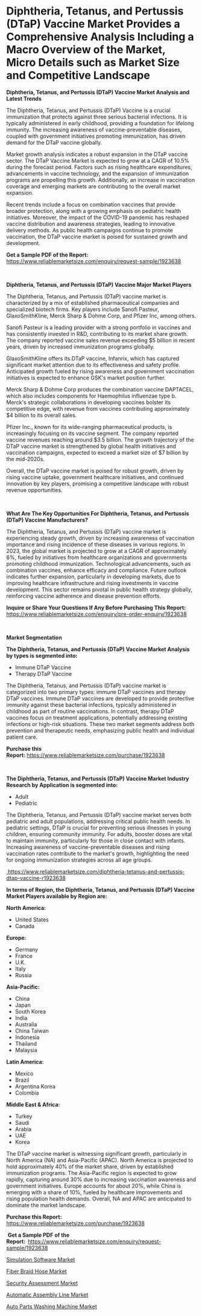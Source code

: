 <p><h1>Diphtheria, Tetanus, and Pertussis (DTaP) Vaccine Market Provides a Comprehensive Analysis Including a Macro Overview of the Market, Micro Details such as Market Size and Competitive Landscape</h1></p><p><strong>Diphtheria, Tetanus, and Pertussis (DTaP) Vaccine Market Analysis and Latest Trends</strong></p>
<p><p>The Diphtheria, Tetanus, and Pertussis (DTaP) Vaccine is a crucial immunization that protects against three serious bacterial infections. It is typically administered in early childhood, providing a foundation for lifelong immunity. The increasing awareness of vaccine-preventable diseases, coupled with government initiatives promoting immunization, has driven demand for the DTaP vaccine globally.</p><p>Market growth analysis indicates a robust expansion in the DTaP vaccine sector. The DTaP Vaccine Market is expected to grow at a CAGR of 10.5% during the forecast period. Factors such as rising healthcare expenditures, advancements in vaccine technology, and the expansion of immunization programs are propelling this growth. Additionally, an increase in vaccination coverage and emerging markets are contributing to the overall market expansion.</p><p>Recent trends include a focus on combination vaccines that provide broader protection, along with a growing emphasis on pediatric health initiatives. Moreover, the impact of the COVID-19 pandemic has reshaped vaccine distribution and awareness strategies, leading to innovative delivery methods. As public health campaigns continue to promote vaccination, the DTaP vaccine market is poised for sustained growth and development.</p></p>
<p><strong>Get a Sample PDF of the Report:&nbsp;</strong> <a href="https://www.reliablemarketsize.com/enquiry/request-sample/1923638?utm_campaign=1259&utm_medium=2&utm_source=Github&utm_content=ia&utm_term=24102024&utm_id=diphtheria-tetanus-and-pertussis-dtap-vaccine">https://www.reliablemarketsize.com/enquiry/request-sample/1923638</a></p>
<p>&nbsp;</p>
<p><strong>Diphtheria, Tetanus, and Pertussis (DTaP) Vaccine Major Market Players</strong></p>
<p><p>The Diphtheria, Tetanus, and Pertussis (DTaP) vaccine market is characterized by a mix of established pharmaceutical companies and specialized biotech firms. Key players include Sanofi Pasteur, GlaxoSmithKline, Merck Sharp & Dohme Corp, and Pfizer Inc, among others.</p><p>Sanofi Pasteur is a leading provider with a strong portfolio in vaccines and has consistently invested in R&D, contributing to its market share growth. The company reported vaccine sales revenue exceeding $5 billion in recent years, driven by increased immunization programs globally.</p><p>GlaxoSmithKline offers its DTaP vaccine, Infanrix, which has captured significant market attention due to its effectiveness and safety profile. Anticipated growth fueled by rising awareness and government vaccination initiatives is expected to enhance GSK's market position further.</p><p>Merck Sharp & Dohme Corp produces the combination vaccine DAPTACEL, which also includes components for Haemophilus influenzae type b. Merck's strategic collaborations in developing vaccines bolster its competitive edge, with revenue from vaccines contributing approximately $4 billion to its overall sales.</p><p>Pfizer Inc., known for its wide-ranging pharmaceutical products, is increasingly focusing on its vaccine segment. The company reported vaccine revenues reaching around $3.5 billion. The growth trajectory of the DTaP vaccine market is strengthened by global health initiatives and vaccination campaigns, expected to exceed a market size of $7 billion by the mid-2020s.</p><p>Overall, the DTaP vaccine market is poised for robust growth, driven by rising vaccine uptake, government healthcare initiatives, and continued innovation by key players, promising a competitive landscape with robust revenue opportunities.</p></p>
<p>&nbsp;</p>
<p><strong>What Are The Key Opportunities For Diphtheria, Tetanus, and Pertussis (DTaP) Vaccine Manufacturers?</strong></p>
<p><p>The Diphtheria, Tetanus, and Pertussis (DTaP) vaccine market is experiencing steady growth, driven by increasing awareness of vaccination importance and rising incidence of these diseases in various regions. In 2023, the global market is projected to grow at a CAGR of approximately 6%, fueled by initiatives from healthcare organizations and governments promoting childhood immunization. Technological advancements, such as combination vaccines, enhance efficacy and compliance. Future outlook indicates further expansion, particularly in developing markets, due to improving healthcare infrastructure and rising investments in vaccine development. This sector remains pivotal in public health strategy globally, reinforcing vaccine adherence and disease prevention efforts.</p></p>
<p><strong>Inquire or Share Your Questions If Any Before Purchasing This Report:</strong> <a href="https://www.reliablemarketsize.com/enquiry/pre-order-enquiry/1923638?utm_campaign=1259&utm_medium=2&utm_source=Github&utm_content=ia&utm_term=24102024&utm_id=diphtheria-tetanus-and-pertussis-dtap-vaccine">https://www.reliablemarketsize.com/enquiry/pre-order-enquiry/1923638</a></p>
<p>&nbsp;</p>
<p><strong>Market Segmentation</strong></p>
<p><strong>The Diphtheria, Tetanus, and Pertussis (DTaP) Vaccine Market Analysis by types is segmented into:</strong></p>
<p><ul><li>Immune DTaP Vaccine</li><li>Therapy DTaP Vaccine</li></ul></p>
<p><p>The Diphtheria, Tetanus, and Pertussis (DTaP) vaccine market is categorized into two primary types: immune DTaP vaccines and therapy DTaP vaccines. Immune DTaP vaccines are developed to provide protective immunity against these bacterial infections, typically administered in childhood as part of routine vaccinations. In contrast, therapy DTaP vaccines focus on treatment applications, potentially addressing existing infections or high-risk situations. These two market segments address both prevention and therapeutic needs, emphasizing public health and individual patient care.</p></p>
<p><strong>Purchase this Report:&nbsp;</strong><a href="https://www.reliablemarketsize.com/purchase/1923638?utm_campaign=1259&utm_medium=2&utm_source=Github&utm_content=ia&utm_term=24102024&utm_id=diphtheria-tetanus-and-pertussis-dtap-vaccine">https://www.reliablemarketsize.com/purchase/1923638</a></p>
<p>&nbsp;</p>
<p><strong>The Diphtheria, Tetanus, and Pertussis (DTaP) Vaccine Market Industry Research by Application is segmented into:</strong></p>
<p><ul><li>Adult</li><li>Pediatric</li></ul></p>
<p><p>The Diphtheria, Tetanus, and Pertussis (DTaP) vaccine market serves both pediatric and adult populations, addressing critical public health needs. In pediatric settings, DTaP is crucial for preventing serious illnesses in young children, ensuring community immunity. For adults, booster doses are vital to maintain immunity, particularly for those in close contact with infants. Increasing awareness of vaccine-preventable diseases and rising vaccination rates contribute to the market's growth, highlighting the need for ongoing immunization strategies across all age groups.</p></p>
<p><a href="https://www.reliablemarketsize.com/diphtheria-tetanus-and-pertussis-dtap-vaccine-r1923638?utm_campaign=1259&utm_medium=2&utm_source=Github&utm_content=ia&utm_term=24102024&utm_id=diphtheria-tetanus-and-pertussis-dtap-vaccine">&nbsp;https://www.reliablemarketsize.com/diphtheria-tetanus-and-pertussis-dtap-vaccine-r1923638</a></p>
<p><strong>In terms of Region, the Diphtheria, Tetanus, and Pertussis (DTaP) Vaccine Market Players available by Region are:</strong></p>
<p>
    <p> <strong> North America: </strong>
        <ul>
            <li>United States</li>
            <li>Canada</li>
        </ul>
        </p> 
    <p> <strong> Europe: </strong>
        <ul>
            <li>Germany</li>
            <li>France</li>
            <li>U.K.</li>
            <li>Italy</li>
            <li>Russia</li>
        </ul>
        </p> 
    <p> <strong> Asia-Pacific: </strong>
        <ul>
            <li>China</li>
            <li>Japan</li>
            <li>South Korea</li>
            <li>India</li>
            <li>Australia</li>
            <li>China Taiwan</li>
            <li>Indonesia</li>
            <li>Thailand</li>
            <li>Malaysia</li>
        </ul>
        </p> 
    <p> <strong> Latin America: </strong>
        <ul>
            <li>Mexico</li>
            <li>Brazil</li>
            <li>Argentina Korea</li>
            <li>Colombia</li>
        </ul>
        </p> 
    <p> <strong> Middle East & Africa: </strong>
        <ul>
            <li>Turkey</li>
            <li>Saudi</li>
            <li>Arabia</li>
            <li>UAE</li>
            <li>Korea</li>
        </ul>
    </p>
    </p>
<p><p>The DTaP vaccine market is witnessing significant growth, particularly in North America (NA) and Asia-Pacific (APAC). North America is projected to hold approximately 40% of the market share, driven by established immunization programs. The Asia-Pacific region is expected to grow rapidly, capturing around 30% due to increasing vaccination awareness and government initiatives. Europe accounts for about 20%, while China is emerging with a share of 10%, fueled by healthcare improvements and rising population health demands. Overall, NA and APAC are anticipated to dominate the market landscape.</p></p>
<p><strong>Purchase this Report: </strong><a href="https://www.reliablemarketsize.com/purchase/1923638?utm_campaign=1259&utm_medium=2&utm_source=Github&utm_content=ia&utm_term=24102024&utm_id=diphtheria-tetanus-and-pertussis-dtap-vaccine">https://www.reliablemarketsize.com/purchase/1923638</a></p>
<p>&nbsp;<strong>Get a Sample PDF of the Report:&nbsp;&nbsp;</strong><a href="https://www.reliablemarketsize.com/enquiry/request-sample/1923638?utm_campaign=1259&utm_medium=2&utm_source=Github&utm_content=ia&utm_term=24102024&utm_id=diphtheria-tetanus-and-pertussis-dtap-vaccine">https://www.reliablemarketsize.com/enquiry/request-sample/1923638</a></p>
<p><strong></strong></p>
<p><p><a href="https://www.linkedin.com/pulse/simulation-software-market-research-report-exploring-size-revenue-mgfmf?utm_campaign=1259&utm_medium=2&utm_source=Github&utm_content=ia&utm_term=24102024&utm_id=diphtheria-tetanus-and-pertussis-dtap-vaccine">Simulation Software Market</a></p><p><a href="https://github.com/guneycigdem35/Market-Research-Report-List-5/blob/main/fiber-braid-hose-market.md?utm_campaign=1259&utm_medium=2&utm_source=Github&utm_content=ia&utm_term=24102024&utm_id=diphtheria-tetanus-and-pertussis-dtap-vaccine">Fiber Braid Hose Market</a></p><p><a href="https://www.linkedin.com/pulse/security-assessment-market-penetration-strategies-untapped-cm1jf?utm_campaign=1259&utm_medium=2&utm_source=Github&utm_content=ia&utm_term=24102024&utm_id=diphtheria-tetanus-and-pertussis-dtap-vaccine">Security Assessment Market</a></p><p><a href="https://issuu.com/reportprime-2/docs/automatic-assembly-line-market-size_9f2036bd33f81f?utm_campaign=1259&utm_medium=2&utm_source=Github&utm_content=ia&utm_term=24102024&utm_id=diphtheria-tetanus-and-pertussis-dtap-vaccine">Automatic Assembly Line Market</a></p><p><a href="https://issuu.com/reportprime-2/docs/auto-parts-washing-machine-market-s_ba391b9be45875?utm_campaign=1259&utm_medium=2&utm_source=Github&utm_content=ia&utm_term=24102024&utm_id=diphtheria-tetanus-and-pertussis-dtap-vaccine">Auto Parts Washing Machine Market</a></p></p>